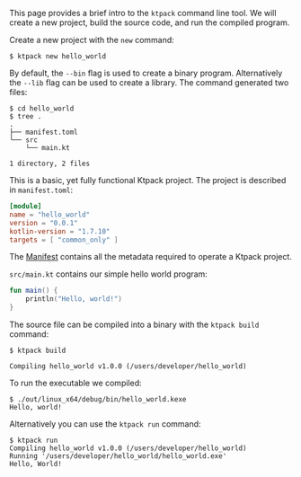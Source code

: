 This page provides a brief intro to the `ktpack` command line tool.
We will create a new project, build the source code, and run the compiled program.

Create a new project with the `new` command:

```shell
$ ktpack new hello_world
```

By default, the `--bin` flag is used to create a binary program.
Alternatively the `--lib` flag can be used to create a library.
The command generated two files:

```
$ cd hello_world
$ tree .
.
├── manifest.toml
└── src
    └── main.kt

1 directory, 2 files
```

This is a basic, yet fully functional Ktpack project.
The project is described in `manifest.toml`:

```toml
[module]
name = "hello_world"
version = "0.0.1"
kotlin-version = "1.7.10"
targets = [ "common_only" ]
```

The [Manifest]() contains all the metadata required to operate a Ktpack project.

`src/main.kt` contains our simple hello world program:

```kotlin
fun main() {
    println("Hello, world!")
}
```

The source file can be compiled into a binary with the `ktpack build` command:

```shell
$ ktpack build

Compiling hello_world v1.0.0 (/users/developer/hello_world)
```

To run the executable we compiled:

```shell
$ ./out/linux_x64/debug/bin/hello_world.kexe
Hello, world!
```

Alternatively you can use the `ktpack run` command:

```shell
$ ktpack run
Compiling hello_world v1.0.0 (/users/developer/hello_world)
Running '/users/developer/hello_world/hello_world.exe'
Hello, World!
```
